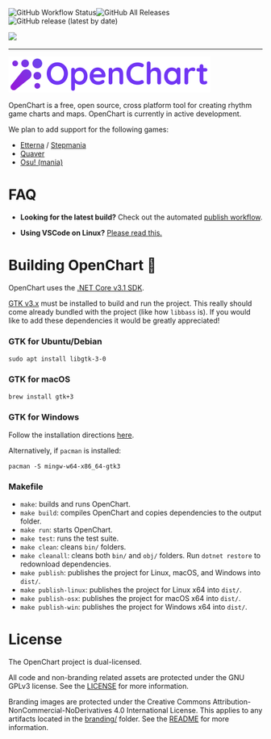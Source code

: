 ![GitHub Workflow Status](https://img.shields.io/github/workflow/status/OpenChartProject/OpenChart/build-and-test?style=for-the-badge)![GitHub All Releases](https://img.shields.io/github/downloads/OpenChartProject/OpenChart/total?style=for-the-badge)![GitHub release (latest by date)](https://img.shields.io/github/v/release/OpenChartProject/OpenChart?style=for-the-badge)

[![](https://imgur.com/bhQKKSZ.png)](https://discord.gg/wSGmN52)

--------------

[![](branding/banner_small.png)](https://github.com/OpenChartProject/OpenChart)

OpenChart is a free, open source, cross platform tool for creating rhythm game charts and maps. OpenChart is currently in active development.

We plan to add support for the following games:

- [Etterna](https://etternaonline.com/) / [Stepmania](https://www.stepmania.com/)
- [Quaver](https://quavergame.com/)
- [Osu! (mania)](https://osu.ppy.sh/)

# FAQ
- **Looking for the latest build?** Check out the automated [publish workflow](https://github.com/OpenChartProject/OpenChart/actions?query=workflow%3Apublish).

- **Using VSCode on Linux?** [Please read this.](docs/VSCodeLinux.md)

# Building OpenChart 🔨

OpenChart uses the [.NET Core v3.1 SDK](https://dotnet.microsoft.com/download/dotnet-core/3.1).

[GTK v3.x](https://www.gtk.org/) must be installed to build and run the project. This really should come already bundled with the project (like how `libbass` is). If you would like to add these dependencies it would be greatly appreciated!

### GTK for Ubuntu/Debian
```
sudo apt install libgtk-3-0
```

### GTK for macOS
```
brew install gtk+3
```

### GTK for Windows
Follow the installation directions [here](https://www.gtk.org/docs/installations/windows/).

Alternatively, if `pacman` is installed:

```
pacman -S mingw-w64-x86_64-gtk3
```

### Makefile

- `make`: builds and runs OpenChart.
- `make build`: compiles OpenChart and copies dependencies to the output folder.
- `make run`: starts OpenChart.
- `make test`: runs the test suite.
- `make clean`: cleans `bin/` folders.
- `make cleanall`: cleans both `bin/` and `obj/` folders. Run `dotnet restore` to redownload dependencies.
- `make publish`: publishes the project for Linux, macOS, and Windows into `dist/`.
- `make publish-linux`: publishes the project for Linux x64 into `dist/`.
- `make publish-osx`: publishes the project for macOS x64 into `dist/`.
- `make publish-win`: publishes the project for Windows x64 into `dist/`.

# License

The OpenChart project is dual-licensed.

All code and non-branding related assets are protected under the GNU GPLv3 license. See the [LICENSE](LICENSE) for more information.

Branding images are protected under the Creative Commons Attribution-NonCommercial-NoDerivatives 4.0 International License. This applies to any artifacts located in the [branding/](branding) folder. See the [README](branding/README.md) for more information.
